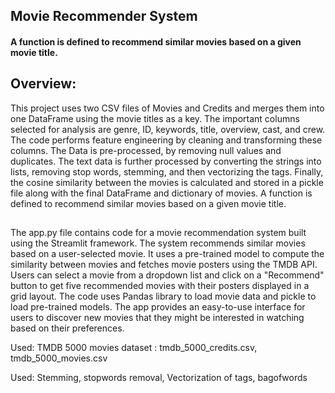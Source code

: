 ## Movie Recommender System
#### A function is defined to recommend similar movies based on a given movie title.
## Overview: 

This project uses two CSV files of Movies and Credits and merges them into one DataFrame using the movie titles as a key. 
The important columns selected for analysis are genre, ID, keywords, title, overview, cast, and crew. 
The code performs feature engineering by cleaning and transforming these columns. 
The Data is pre-processed, by removing null values and duplicates. 
The text data is further processed by converting the strings into lists, removing stop words, stemming, and then vectorizing the tags. 
Finally, the cosine similarity between the movies is calculated and stored in a pickle file along with the final DataFrame and dictionary of movies. 
A function is defined to recommend similar movies based on a given movie title.

## 
The app.py file contains code for a movie recommendation system built using the Streamlit framework. The system recommends similar movies based on a user-selected movie. It uses a pre-trained model to compute the similarity between movies and fetches movie posters using the TMDB API. Users can select a movie from a dropdown list and click on a "Recommend" button to get five recommended movies with their posters displayed in a grid layout. The code uses Pandas library to load movie data and pickle to load pre-trained models. The app provides an easy-to-use interface for users to discover new movies that they might be interested in watching based on their preferences.


Used: TMDB 5000 movies dataset : tmdb_5000_credits.csv, tmdb_5000_movies.csv

Used: Stemming, stopwords removal, Vectorization of tags, bagofwords 
